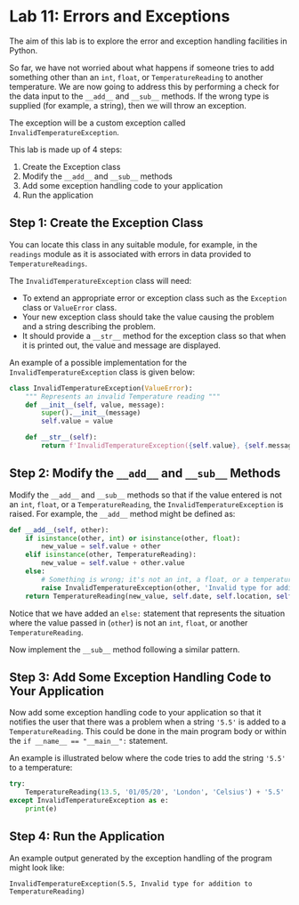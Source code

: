 # Lab 11: Errors and Exceptions

The aim of this lab is to explore the error and exception handling facilities in Python.

So far, we have not worried about what happens if someone tries to add something other than an `int`, `float`, or `TemperatureReading` to another temperature. We are now going to address this by performing a check for the data input to the `__add__` and `__sub__` methods. If the wrong type is supplied (for example, a string), then we will throw an exception.

The exception will be a custom exception called `InvalidTemperatureException`.

This lab is made up of 4 steps:

1. Create the Exception class
2. Modify the `__add__` and `__sub__` methods
3. Add some exception handling code to your application
4. Run the application

## Step 1: Create the Exception Class

You can locate this class in any suitable module, for example, in the `readings` module as it is associated with errors in data provided to `TemperatureReadings`.

The `InvalidTemperatureException` class will need:

- To extend an appropriate error or exception class such as the `Exception` class or `ValueError` class.
- Your new exception class should take the value causing the problem and a string describing the problem.
- It should provide a `__str__` method for the exception class so that when it is printed out, the value and message are displayed.

An example of a possible implementation for the `InvalidTemperatureException` class is given below:

```python
class InvalidTemperatureException(ValueError):
    """ Represents an invalid Temperature reading """
    def __init__(self, value, message):
        super().__init__(message)
        self.value = value

    def __str__(self):
        return f'InvalidTemperatureException({self.value}, {self.message})'
```

## Step 2: Modify the `__add__` and `__sub__` Methods

Modify the `__add__` and `__sub__` methods so that if the value entered is not an `int`, `float`, or a `TemperatureReading`, the `InvalidTemperatureException` is raised. For example, the `__add__` method might be defined as:

```python
def __add__(self, other):
    if isinstance(other, int) or isinstance(other, float):
        new_value = self.value + other
    elif isinstance(other, TemperatureReading):
        new_value = self.value + other.value
    else:
        # Something is wrong; it's not an int, a float, or a temperature reading
        raise InvalidTemperatureException(other, 'Invalid type for addition to TemperatureReading')
    return TemperatureReading(new_value, self.date, self.location, self.scale)
```

Notice that we have added an `else:` statement that represents the situation where the value passed in (`other`) is not an `int`, `float`, or another `TemperatureReading`.

Now implement the `__sub__` method following a similar pattern.

## Step 3: Add Some Exception Handling Code to Your Application

Now add some exception handling code to your application so that it notifies the user that there was a problem when a string `'5.5'` is added to a `TemperatureReading`. This could be done in the main program body or within the `if __name__ == "__main__":` statement.

An example is illustrated below where the code tries to add the string `'5.5'` to a temperature:

```python
try:
    TemperatureReading(13.5, '01/05/20', 'London', 'Celsius') + '5.5'
except InvalidTemperatureException as e:
    print(e)
```

## Step 4: Run the Application

An example output generated by the exception handling of the program might look like:

```
InvalidTemperatureException(5.5, Invalid type for addition to TemperatureReading)
```
